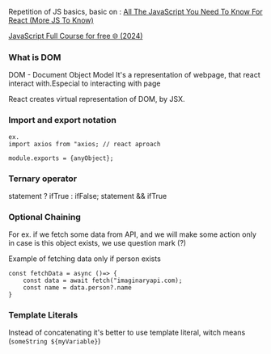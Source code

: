 Repetition of JS basics, basic on :
[All The JavaScript You Need To Know For React (More JS To Know)
](https://www.youtube.com/watch?v=ACaT1Gfhe6I)

[JavaScript Full Course for free 🌐 (2024)
](https://www.youtube.com/watch?v=lfmg-EJ8gm4&t=40952s)

### What is DOM 
DOM - Document Object Model
It's a representation of webpage, that react interact with.Especial to interacting with page

React creates virtual representation of DOM, by JSX.

### Import and export notation 
````
ex. 
import axios from "axios; // react aproach 

module.exports = {anyObject};
````

### Ternary operator 
statement ? ifTrue : ifFalse;
statement  && ifTrue 


### Optional Chaining 
For ex. if we fetch some data from API, and we will make some action only in case is this object exists, we use question mark (?)

Example of fetching data only if person exists 
```
const fetchData = async ()=> {
    const data = await fetch("imaginaryapi.com);
    const name = data.person?.name
}
```

### Template Literals
Instead of concatenating it's better to use template literal, witch means (`someString ${myVariable}`) 